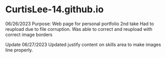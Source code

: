 # CurtisLee-14.github.io
 
06/26/2023
Purpose:
Web page for personal portfolio 2nd take
Had to reupload due to file corruption. Was able to correct and reupload with correct image borders

Update 06/27/2023
Updated justify content on skills area to make images line properly.
